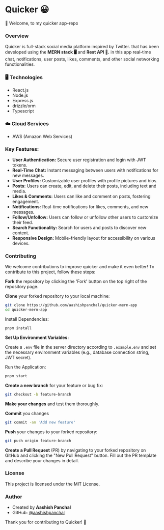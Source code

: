 # Quicker 😀

👋 Welcome, to my quicker app-repo

### Overview

Quicker is full-stack social media platform inspired by Twitter. that has been developed using the **MERN stack 🖥️** and **Rest API 🚀.** in this app real-time chat, notifications, user posts, likes, comments, and other social networking functionalities.

### **🖥️** Technologies

- React.js
- Node.js
- Express.js
- drizzle/orm
- Typescript

### **☁️ Cloud Services**

- AWS (Amazon Web Services)

### Key Features:

- **User Authentication:** Secure user registration and login with JWT tokens.
- **Real-Time Chat:** Instant messaging between users with notifications for new messages.
- **User Profiles:** Customizable user profiles with profile pictures and bios.
- **Posts:** Users can create, edit, and delete their posts, including text and media.
- **Likes & Comments:** Users can like and comment on posts, fostering engagement.
- **Notifications:** Real-time notifications for likes, comments, and new messages.
- **Follow/Unfollow:** Users can follow or unfollow other users to customize their feed.
- **Search Functionality:** Search for users and posts to discover new content.
- **Responsive Design:** Mobile-friendly layout for accessibility on various devices.

### Contributing

We welcome contributions to improve quicker and make it even better! To contribute to this project, follow these steps:

**Fork** the repository by clicking the 'Fork' button on the top right of the repository page.

**Clone** your forked repository to your local machine:

```bash
git clone https://github.com/aashishpanchal/quicker-mern-app
cd quicker-mern-app
```

Install Dependencies:

```bash
pnpm install
```

**Set Up Environment Variables:**

Create a `.env` file in the server directory according to `.example.env` and set the necessary environment variables (e.g., database connection string, JWT secret).

Run the Application:

```bash
pnpm start
```

**Create a new branch** for your feature or bug fix:

```bash
git checkout -b feature-branch
```

**Make your changes** and test them thoroughly.

**Commit** you changes

```bash
git commit -am 'Add new feature'
```

**Push** your changes to your forked repository:

```bash
git push origin feature-branch
```

**Create a Pull Request** (PR) by navigating to your forked repository on GitHub and clicking the "New Pull Request" button. Fill out the PR template and describe your changes in detail.

### License

This project is licensed under the MIT License.

### Author

- Created by **Aashish Panchal**
- GitHub: [@aashishpanchal](https://github.com/aashishpanchal)

Thank you for contributing to Quicker! 🚀

